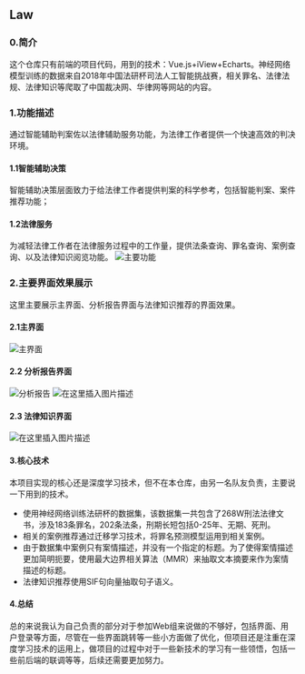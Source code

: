 ## Law
### 0.简介
这个仓库只有前端的项目代码，用到的技术：Vue.js+iView+Echarts。神经网络模型训练的数据来自2018年中国法研杯司法人工智能挑战赛，相关罪名、法律法规、法律知识等爬取了中国裁决网、华律网等网站的内容。
### 1.功能描述
通过智能辅助判案佐以法律辅助服务功能，为法律工作者提供一个快速高效的判决环境。
#### 1.1智能辅助决策
智能辅助决策层面致力于给法律工作者提供判案的科学参考，包括智能判案、案件推荐功能；
#### 1.2法律服务
为减轻法律工作者在法律服务过程中的工作量，提供法条查询、罪名查询、案例查询、以及法律知识阅览功能。
![主要功能](https://img-blog.csdnimg.cn/20200304005008135.png?x-oss-process=image/watermark,type_ZmFuZ3poZW5naGVpdGk,shadow_10,text_aHR0cHM6Ly9ibG9nLmNzZG4ubmV0L3dlaXhpbl80MzE3MTEwNg==,size_16,color_FFFFFF,t_70)
### 2.主要界面效果展示
这里主要展示主界面、分析报告界面与法律知识推荐的界面效果。
#### 2.1主界面
![主界面](https://img-blog.csdnimg.cn/20200304005617184.png?x-oss-process=image/watermark,type_ZmFuZ3poZW5naGVpdGk,shadow_10,text_aHR0cHM6Ly9ibG9nLmNzZG4ubmV0L3dlaXhpbl80MzE3MTEwNg==,size_16,color_FFFFFF,t_70)
#### 2.2 分析报告界面
![分析报告](https://img-blog.csdnimg.cn/2020030410174241.png?x-oss-process=image/watermark,type_ZmFuZ3poZW5naGVpdGk,shadow_10,text_aHR0cHM6Ly9ibG9nLmNzZG4ubmV0L3dlaXhpbl80MzE3MTEwNg==,size_16,color_FFFFFF,t_70)
![在这里插入图片描述](https://img-blog.csdnimg.cn/20200304101818212.png?x-oss-process=image/watermark,type_ZmFuZ3poZW5naGVpdGk,shadow_10,text_aHR0cHM6Ly9ibG9nLmNzZG4ubmV0L3dlaXhpbl80MzE3MTEwNg==,size_16,color_FFFFFF,t_70)
#### 2.3 法律知识界面
![在这里插入图片描述](https://img-blog.csdnimg.cn/20200304102256327.png?x-oss-process=image/watermark,type_ZmFuZ3poZW5naGVpdGk,shadow_10,text_aHR0cHM6Ly9ibG9nLmNzZG4ubmV0L3dlaXhpbl80MzE3MTEwNg==,size_16,color_FFFFFF,t_70)
#### 3.核心技术
本项目实现的核心还是深度学习技术，但不在本仓库，由另一名队友负责，主要说一下用到的技术。

 - 使用神经网络训练法研杯的数据集，该数据集一共包含了268W刑法法律文书，涉及183条罪名，202条法条，刑期长短包括0-25年、无期、死刑。
 - 相关的案例推荐通过迁移学习技术，将罪名预测模型运用到相关案例。
 - 由于数据集中案例只有案情描述，并没有一个指定的标题。为了使得案情描述更加简明扼要，使用最大边界相关算法（MMR）来抽取文本摘要来作为案情描述的标题。
 - 法律知识推荐使用SIF句向量抽取句子语义。
 
 ####  4.总结
 总的来说我认为自己负责的部分对于参加Web组来说做的不够好，包括界面、用户登录等方面，尽管在一些界面跳转等一些小方面做了优化，但项目还是注重在深度学习技术的运用上，做项目的过程中对于一些新技术的学习有一些领悟，包括一些前后端的联调等等，后续还需要更加努力。
